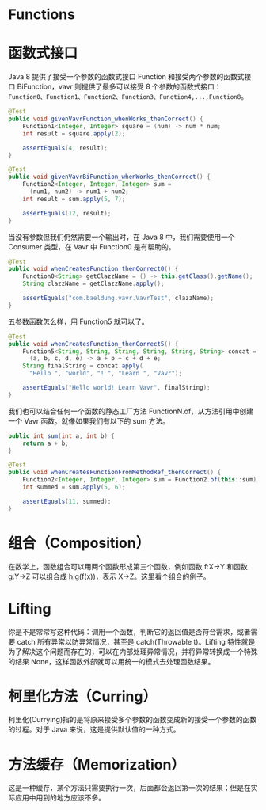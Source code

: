 # Functions

# 函数式接口

Java 8 提供了接受一个参数的函数式接口 Function 和接受两个参数的函数式接口 BiFunction，vavr 则提供了最多可以接受 8 个参数的函数式接口：`Function0、Function1、Function2、Function3、Function4,...,Function8`。

```java
@Test
public void givenVavrFunction_whenWorks_thenCorrect() {
    Function1<Integer, Integer> square = (num) -> num * num;
    int result = square.apply(2);

    assertEquals(4, result);
}

@Test
public void givenVavrBiFunction_whenWorks_thenCorrect() {
    Function2<Integer, Integer, Integer> sum =
      (num1, num2) -> num1 + num2;
    int result = sum.apply(5, 7);

    assertEquals(12, result);
}
```

当没有参数但我们仍然需要一个输出时，在 Java 8 中，我们需要使用一个 Consumer 类型，在 Vavr 中 Function0 是有帮助的。

```java
@Test
public void whenCreatesFunction_thenCorrect0() {
    Function0<String> getClazzName = () -> this.getClass().getName();
    String clazzName = getClazzName.apply();

    assertEquals("com.baeldung.vavr.VavrTest", clazzName);
}
```

五参数函数怎么样，用 Function5 就可以了。

```java
@Test
public void whenCreatesFunction_thenCorrect5() {
    Function5<String, String, String, String, String, String> concat =
      (a, b, c, d, e) -> a + b + c + d + e;
    String finalString = concat.apply(
      "Hello ", "world", "! ", "Learn ", "Vavr");

    assertEquals("Hello world! Learn Vavr", finalString);
}
```

我们也可以结合任何一个函数的静态工厂方法 FunctionN.of，从方法引用中创建一个 Vavr 函数。就像如果我们有以下的 sum 方法。

```java
public int sum(int a, int b) {
    return a + b;
}

@Test
public void whenCreatesFunctionFromMethodRef_thenCorrect() {
    Function2<Integer, Integer, Integer> sum = Function2.of(this::sum);
    int summed = sum.apply(5, 6);

    assertEquals(11, summed);
}
```

# 组合（Composition）

在数学上，函数组合可以用两个函数形成第三个函数，例如函数 f:X->Y 和函数 g:Y->Z 可以组合成 h:g(f(x))，表示 X->Z。这里看个组合的例子。

# Lifting

你是不是常常写这种代码：调用一个函数，判断它的返回值是否符合需求，或者需要 catch 所有异常以防异常情况，甚至是 catch(Throwable t)。Lifting 特性就是为了解决这个问题而存在的，可以在内部处理异常情况，并将异常转换成一个特殊的结果 None，这样函数外部就可以用统一的模式去处理函数结果。

# 柯里化方法（Curring）

柯里化(Currying)指的是将原来接受多个参数的函数变成新的接受一个参数的函数的过程。对于 Java 来说，这是提供默认值的一种方式。

# 方法缓存（Memorization）

这是一种缓存，某个方法只需要执行一次，后面都会返回第一次的结果；但是在实际应用中用到的地方应该不多。
